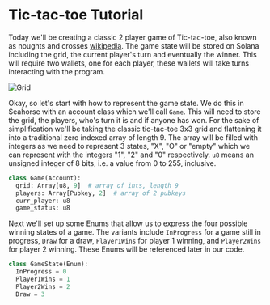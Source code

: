# Tic-tac-toe Tutorial

Today we'll be creating a classic 2 player game of Tic-tac-toe, also known as noughts and crosses [wikipedia](https://en.wikipedia.org/wiki/Tic-tac-toe). The game state will be stored on Solana including the grid, the current player's turn and eventually the winner. This will require two wallets, one for each player, these wallets will take turns interacting with the program.

![Grid](grid.png)

Okay, so let's start with how to represent the game state. We do this in Seahorse with an account class which we'll call `Game`. This will need to store the grid, the players, who's turn it is and if anyone has won. For the sake of simplification we'll be taking the classic tic-tac-toe 3x3 grid and flattening it into a traditional zero indexed array of length 9. The array will be filled with integers as we need to represent 3 states, "X", "O" or "empty" which we can represent with the integers "1", "2" and "0" respectively. `u8` means an unsigned integer of 8 bits, i.e. a value from 0 to 255, inclusive.

```py
class Game(Account):
  grid: Array[u8, 9]  # array of ints, length 9
  players: Array[Pubkey, 2]  # array of 2 pubkeys
  curr_player: u8
  game_status: u8
```

Next we'll set up some Enums that allow us to express the four possible winning states of a game. The variants include `InProgress` for a game still in progress, `Draw` for a draw, `Player1Wins` for player 1 winning, and `Player2Wins` for player 2 winning. These Enums will be referenced later in our code.

```py
class GameState(Enum):
  InProgress = 0
  Player1Wins = 1
  Player2Wins = 2
  Draw = 3
```
